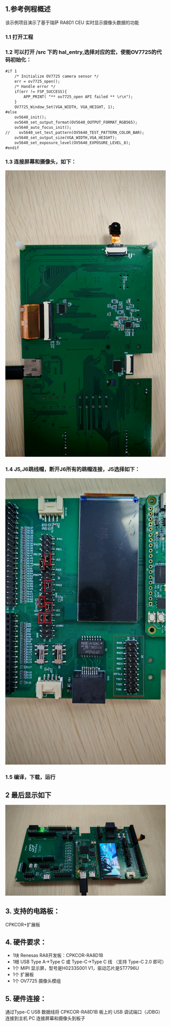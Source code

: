 ## 1.参考例程概述
该示例项目演示了基于瑞萨 RA8D1 CEU 实时显示摄像头数据的功能

### 1.1 打开工程
### 1.2 可以打开 /src 下的 hal_entry,选择对应的宏，使能OV7725的代码初始化：
```
#if 1
    /* Initialize OV7725 camera sensor */
    err = ov7725_open();
    /* Handle error */
    if(err != FSP_SUCCESS){
        APP_PRINT( "** ov7725_open API failed ** \r\n");
    }
    OV7725_Window_Set(VGA_WIDTH, VGA_HEIGHT, 1);
#else
    ov5640_init();
    ov5640_set_output_format(OV5640_OUTPUT_FORMAT_RGB565);
    ov5640_auto_focus_init();
//    ov5640_set_test_pattern(OV5640_TEST_PATTERN_COLOR_BAR);
    ov5640_set_output_size(VGA_WIDTH,VGA_HEIGHT);
    ov5640_set_exposure_level(OV5640_EXPOSURE_LEVEL_8);
#endif

```

### 1.3 连接屏幕和摄像头，如下：

![alt text](images/cam_pannel.jpg)

### 1.4 J5,J6跳线帽，断开J6所有的跳帽连接，J5选择如下：

![alt text](images/connector.jpg)


### 1.5 编译，下载，运行



## 2 最后显示如下

![alt text](images/display_result.jpg)




## 3. 支持的电路板：
CPKCOR+扩展板

## 4. 硬件要求：
* 1块 Renesas RA8开发板：CPKCOR-RA8D1B
* 1根 USB Type A->Type C 或 Type-C->Type C 线 （支持 Type-C 2.0 即可）
* 1个 MIPI 显示屏，型号是H0233S001 V1，驱动芯片是ST7796U
* 1个 扩展板
* 1个 OV7725 摄像头模组

## 5. 硬件连接：
通过Type-C USB 数据线将 CPKCOR-RA8D1B 板上的 USB 调试端口（JDBG）连接到主机 PC
连接屏幕和摄像头到板子